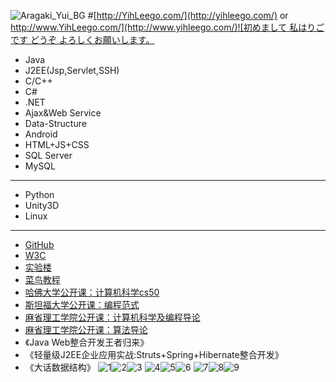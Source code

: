 
![Aragaki_Yui_BG](https://github.com/yihleego/yihleego/blob/master/images/gakki_bg.jpg)
#[http://YihLeego.com/](http://yihleego.com/)  or  [http://www.YihLeego.com/](http://www.yihleego.com/)![初めまして 私はりごです どうぞ よろしくお願いします。](https://github.com/yihleego/yihleego/blob/master/J2EE/myweb/WebRoot/images/head.jpg)

* Java
* J2EE(Jsp,Servlet,SSH)
* C/C++
* C#
* .NET
* Ajax&Web Service
* Data-Structure
* Android
* HTML+JS+CSS
* SQL Server
* MySQL

***
* Python
* Unity3D
* Linux

***
* [GitHub](https://github.com)
* [W3C](http://www.w3cschool.cn/)
* [实验楼](https://www.shiyanlou.com/)
* [菜鸟教程](http://www.runoob.com/)
* [哈佛大学公开课：计算机科学cs50](http://open.163.com/special/opencourse/cs50.html)
* [斯坦福大学公开课：编程范式](http://open.163.com/special/opencourse/paradigms.html)
* [麻省理工学院公开课：计算机科学及编程导论](http://open.163.com/special/opencourse/bianchengdaolun.html)
* [麻省理工学院公开课：算法导论](http://open.163.com/special/opencourse/algorithms.html)
* 《Java Web整合开发王者归来》
* 《轻量级J2EE企业应用实战:Struts+Spring+Hibernate整合开发》
* 《大话数据结构》
![1](https://github.com/yihleego/yihleego/blob/master/images/BUG/1.jpg)![2](https://github.com/yihleego/yihleego/blob/master/images/BUG/2.jpg)![3](https://github.com/yihleego/yihleego/blob/master/images/BUG/3.jpg)
![4](https://github.com/yihleego/yihleego/blob/master/images/BUG/1.jpg)![5](https://github.com/yihleego/yihleego/blob/master/images/BUG/1.jpg)![6](https://github.com/yihleego/yihleego/blob/master/images/BUG/1.jpg)
![7](https://github.com/yihleego/yihleego/blob/master/images/BUG/1.jpg)![8](https://github.com/yihleego/yihleego/blob/master/images/BUG/1.jpg)![9](https://github.com/yihleego/yihleego/blob/master/images/gakki.gif)
